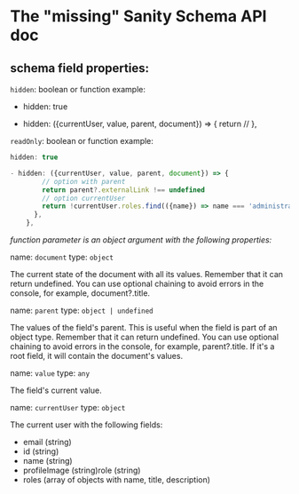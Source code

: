 # The "missing" Sanity Schema API doc

## schema field properties:

`hidden`: boolean or function 
example:
- hidden: true

- hidden: ({currentUser, value, parent, document}) => {
        return //
    },

`readOnly`: boolean or function 
example:

```javascript
hidden: true
```

```javascript
- hidden: ({currentUser, value, parent, document}) => {
        // option with parent
        return parent?.externalLink !== undefined
        // option currentUser
        return !currentUser.roles.find(({name}) => name === 'administrator')
      },
    },
```

_function parameter is an object argument with the following  properties:_

name: `document` 
type: `object`

The current state of the document with all its values. Remember that it can return undefined. You can use optional chaining to avoid errors in the console, for example, document?.title.


name: `parent` 
type: `object | undefined`

The values of the field's parent. This is useful when the field is part of an object type. Remember that it can return undefined. You can use optional chaining to avoid errors in the console, for example, parent?.title.
If it's a root field, it will contain the document's values.


name: `value`
type: `any`

The field's current value.


name: `currentUser`
type: `object`

The current user with the following fields:
- email (string)
- id (string)
- name (string)
- profileImage (string)role (string)
- roles (array of objects with name, title, description)


